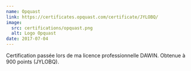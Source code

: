```yaml
---
name: Opquast
link: https://certificates.opquast.com/certificate/JYLOBQ/
image:
  src: certifications/opquast.png
  alt: Logo Opquast
date: 2017-07-04
---
```


Certification passée lors de ma licence professionnelle DAWIN. Obtenue à 900 points (JYLOBQ).